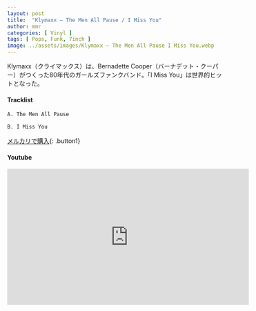 ```yaml
---
layout: post
title:  "Klymaxx – The Men All Pause / I Miss You"
author: mmr
categories: [ Vinyl ]
tags: [ Pops, Funk, 7inch ]
image: ../assets/images/Klymaxx – The Men All Pause I Miss You.webp
---
```


Klymaxx（クライマックス）は、Bernadette Cooper（バーナデット・クーパー）がつくった80年代のガールズファンクバンド。「I Miss You」は世界的ヒットとなった。

#### Tracklist
```md
A. The Men All Pause

B. I Miss You
```

[メルカリで購入](https://jp.mercari.com/item/m95900301247?afid=6142608987){: .button1}

#### Youtube
<iframe width="560" height="315" src="https://www.youtube.com/embed/34QVPwRLRKU?si=pw3jgVN8_rSsYqFX" title="YouTube video player" frameborder="0" allow="accelerometer; autoplay; clipboard-write; encrypted-media; gyroscope; picture-in-picture; web-share" referrerpolicy="strict-origin-when-cross-origin" allowfullscreen></iframe>